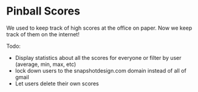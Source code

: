 Pinball Scores
=============================
We used to keep track of high scores at the office on paper.  Now we keep track of them on the internet!

Todo:
- Display statistics about all the scores for everyone or filter by user (average, min, max, etc)
- lock down users to the snapshotdesign.com domain instead of all of gmail
- Let users delete their own scores
